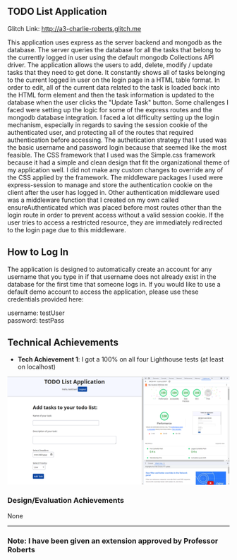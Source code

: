 ## TODO List Application

Glitch Link: http://a3-charlie-roberts.glitch.me

This application uses express as the server backend and mongodb as the database. The server queries the database for all the tasks that belong to the currently logged in user using the default mongodb Collections API driver. The application allows the users to add, delete, modify / update tasks that they need to get done. It constantly shows all of tasks belonging to the current logged in user on the login page in a HTML table format. In order to edit, all of the current data related to the task is loaded back into the HTML form element and then the task information is updated to the database when the user clicks the "Update Task" button. Some challenges I faced were setting up the logic for some of the express routes and the mongodb database integration. I faced a lot difficulty setting up the login mechanism, especially in regards to saving the session cookie of the authenticated user, and protecting all of the routes that required authentication before accessing. The authetication strategy that I used was the basic username and password login because that seemed like the most feasible. The CSS framework that I used was the Simple.css framework because it had a simple and clean design that fit the organizational theme of my application well. I did not make any custom changes to override any of the CSS applied by the framework. The middleware packages I used were express-session to manage and store the authentication cookie on the client after the user has logged in. Other authentication middleware used was a middleware function that I created on my own called ensureAuthenticated which was placed before most routes other than the login route in order to prevent access without a valid session cookie. If the user tries to access a restricted resource, they are immediately redirected to the login page due to this middleware.

## How to Log In

The application is designed to automatically create an account for any username that you type in if that username does not already exist in the database for the first time that someone logs in. If you would like to use a default demo account to access the application, please use these credentials provided here:

username: testUser  
password: testPass

## Technical Achievements

- **Tech Achievement 1**: I got a 100% on all four Lighthouse tests (at least on localhost)

![Lighthouse test results](LighthouseTestsAll100.png "Lighthouse tests results")

### Design/Evaluation Achievements

None

---

### Note: I have been given an extension approved by Professor Roberts
